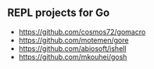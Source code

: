 ## REPL projects for Go
  - https://github.com/cosmos72/gomacro
  - https://github.com/motemen/gore
  - https://github.com/abiosoft/ishell
  - https://github.com/mkouhei/gosh
